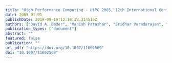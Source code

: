 ```yaml
---
title: "High Performance Computing - HiPC 2005, 12th International Conference, Goa, India, December 18-21, 2005, Proceedings"
date: 2005-01-01
publishDate: 2019-09-10T12:18:38.314516Z
authors: ["David A. Bader", "Manish Parashar", "Sridhar Varadarajan", "Viktor K. Prasanna"]
publication_types: ["document"]
abstract: ""
featured: false
publication: ""
url_pdf: "https://doi.org/10.1007/11602569"
doi: "10.1007/11602569"
---
```


